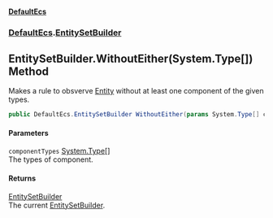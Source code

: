 #### [DefaultEcs](./index.md 'index')
### [DefaultEcs](./DefaultEcs.md 'DefaultEcs').[EntitySetBuilder](./DefaultEcs-EntitySetBuilder.md 'DefaultEcs.EntitySetBuilder')
## EntitySetBuilder.WithoutEither(System.Type[]) Method
Makes a rule to obsverve [Entity](./DefaultEcs-Entity.md 'DefaultEcs.Entity') without at least one component of the given types.  
```C#
public DefaultEcs.EntitySetBuilder WithoutEither(params System.Type[] componentTypes);
```
#### Parameters
<a name='DefaultEcs-EntitySetBuilder-WithoutEither(System-Type--)-componentTypes'></a>
`componentTypes` [System.Type](https://docs.microsoft.com/en-us/dotnet/api/System.Type 'System.Type')[[]](https://docs.microsoft.com/en-us/dotnet/api/System.Array 'System.Array')  
The types of component.  
  
#### Returns
[EntitySetBuilder](./DefaultEcs-EntitySetBuilder.md 'DefaultEcs.EntitySetBuilder')  
The current [EntitySetBuilder](./DefaultEcs-EntitySetBuilder.md 'DefaultEcs.EntitySetBuilder').  
